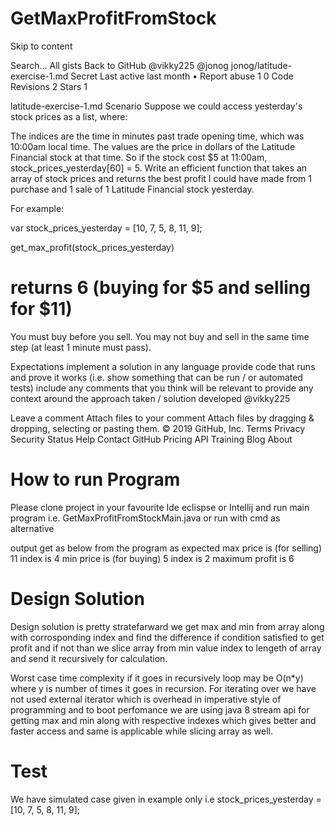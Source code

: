 # GetMaxProfitFromStock

Skip to content
 
Search…
All gists
Back to GitHub
@vikky225 
@jonog jonog/latitude-exercise-1.md Secret
Last active last month • Report abuse
1
0
 Code Revisions 2 Stars 1
<script src="https://gist.github.com/jonog/54e46b5b1200758d222e3c4cf61baaa6.js"></script>
  
 latitude-exercise-1.md
Scenario
Suppose we could access yesterday's stock prices as a list, where:

The indices are the time in minutes past trade opening time, which was 10:00am local time.
The values are the price in dollars of the Latitude Financial stock at that time.
So if the stock cost $5 at 11:00am, stock_prices_yesterday[60] = 5.
Write an efficient function that takes an array of stock prices and returns the best profit I could have made from 1 purchase and 1 sale of 1 Latitude Financial stock yesterday.

For example:

var stock_prices_yesterday = [10, 7, 5, 8, 11, 9];

get_max_profit(stock_prices_yesterday)
# returns 6 (buying for $5 and selling for $11)
You must buy before you sell. You may not buy and sell in the same time step (at least 1 minute must pass).

Expectations
implement a solution in any language
provide code that runs and prove it works (i.e. show something that can be run / or automated tests)
include any comments that you think will be relevant to provide any context around the approach taken / solution developed
@vikky225
 
Leave a comment
Attach files to your comment
Attach files by dragging & dropping, selecting or pasting them.
© 2019 GitHub, Inc.
Terms
Privacy
Security
Status
Help
Contact GitHub
Pricing
API
Training
Blog
About

# How to run Program 
 Please clone project in your favourite Ide eclispse or Intellij and run main program i.e. GetMaxProfitFromStockMain.java 
 or run with cmd as alternative
 
 output get as below from the program as expected
max price is (for selling) 11  index is 4
min price is (for buying) 5   index is 2
maximum profit is 6


# Design Solution



Design solution is pretty stratefarward we get max and min from array along with corrosponding index and find the difference if condition satisfied to get profit and if not than we slice array from min value index  to lengeth of array and send it recursively for calculation. 

Worst case time complexity if it goes in recursively loop may be O(n*y) where y is number of times it goes in recursion. 
For iterating over we have not used external iterator which is overhead in imperative style of programming and to boot perfomance we are using java 8 stream api for getting max and min along with respective indexes which gives better and faster access and same is applicable while slicing array as well. 

# Test
We have simulated case given in example only 
i.e stock_prices_yesterday = [10, 7, 5, 8, 11, 9];







